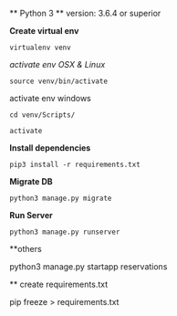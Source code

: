 ** Python 3 **
version:  3.6.4 or superior

**Create virtual env**

`virtualenv venv
`

_activate env OSX & Linux_

`source venv/bin/activate`


activate env windows 

`cd venv/Scripts/
`

`activate
`

**Install dependencies**

`pip3 install -r requirements.txt`


**Migrate DB**

`python3 manage.py migrate`

**Run Server**

`python3 manage.py runserver`

**others


python3 manage.py startapp reservations

** create requirements.txt

pip freeze > requirements.txt